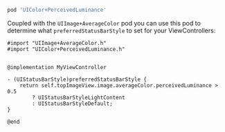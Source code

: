 ```ruby
pod 'UIColor+PerceivedLuminance'
```

Coupled with the `UIImage+AverageColor` pod you can use this pod to determine
what `preferredStatusBarStyle` to set for your ViewControllers:

```objc
#import "UIImage+AverageColor.h"
#import "UIColor+PerceivedLuminance.h"


@implementation MyViewController

- (UIStatusBarStyle)preferredStatusBarStyle {
    return self.topImageView.image.averageColor.perceivedLuminance > 0.5
        ? UIStatusBarStyleLightContent
        : UIStatusBarStyleDefault;
}

@end

```
